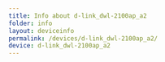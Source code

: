 ```yaml
---
title: Info about d-link_dwl-2100ap_a2
folder: info
layout: deviceinfo
permalink: /devices/d-link_dwl-2100ap_a2/
device: d-link_dwl-2100ap_a2
---
```

